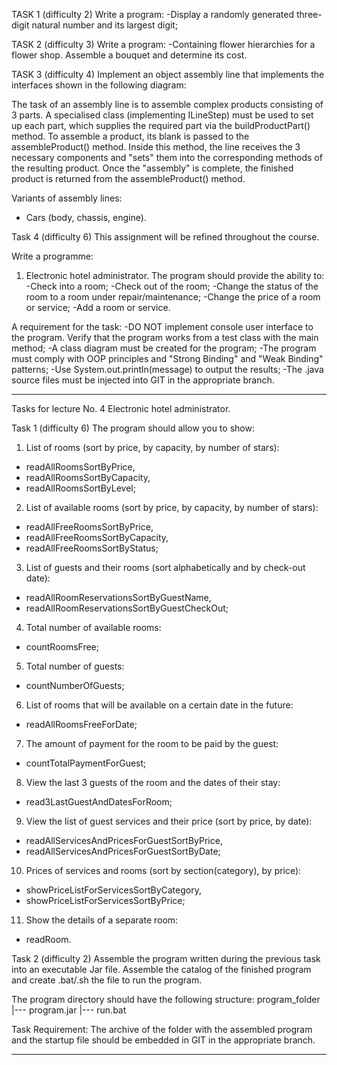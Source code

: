 TASK 1 (difficulty 2)
Write a program:
-Display a randomly generated three-digit natural number and its largest digit;

TASK 2 (difficulty 3)
Write a program:
-Containing flower hierarchies for a flower shop. Assemble a bouquet and determine its cost.


TASK 3 (difficulty 4)
Implement an object assembly line that implements the interfaces shown in the following diagram:

The task of an assembly line is to assemble complex products consisting of 3 parts.
A specialised class (implementing ILineStep) must be used to set up each part,
which supplies the required part via the buildProductPart() method.
To assemble a product, its blank is passed to the assembleProduct() method.
Inside this method, the line receives the 3 necessary components and
"sets" them into the corresponding methods of the resulting product.
Once the "assembly" is complete, the finished product is returned from the assembleProduct() method.

Variants of assembly lines:
- Cars (body, chassis, engine).


Task 4 (difficulty 6)
This assignment will be refined throughout the course.

Write a programme:
1. Electronic hotel administrator.
   The program should provide the ability to:
-Check into a room;
-Check out of the room;
-Change the status of the room to a room under repair/maintenance;
-Change the price of a room or service;
-Add a room or service.

A requirement for the task:
-DO NOT implement console user interface to the program. Verify that the program works from a test class with the main method;
-A class diagram must be created for the program;
-The program must comply with OOP principles and "Strong Binding" and "Weak Binding" patterns;
-Use System.out.println(message) to output the results;
-The .java source files must be injected into GIT in the appropriate branch.

-----------------------------------------------------------------------------

Tasks for lecture No. 4
Electronic hotel administrator.

Task 1 (difficulty 6)
The program should allow you to show:
1. List of rooms (sort by price, by capacity, by number of stars):
- readAllRoomsSortByPrice,
- readAllRoomsSortByCapacity,
- readAllRoomsSortByLevel;
2. List of available rooms (sort by price, by capacity, by number of stars):
- readAllFreeRoomsSortByPrice,
- readAllFreeRoomsSortByCapacity,
- readAllFreeRoomsSortByStatus;
3. List of guests and their rooms (sort alphabetically and by check-out date):
- readAllRoomReservationsSortByGuestName,
- readAllRoomReservationsSortByGuestCheckOut;
4. Total number of available rooms:
- countRoomsFree;
5. Total number of guests:
- countNumberOfGuests;
6. List of rooms that will be available on a certain date in the future:
- readAllRoomsFreeForDate;
7. The amount of payment for the room to be paid by the guest:
- countTotalPaymentForGuest;
8. View the last 3 guests of the room and the dates of their stay:
- read3LastGuestAndDatesForRoom;
9. View the list of guest services and their price (sort by price, by date):
- readAllServicesAndPricesForGuestSortByPrice,
- readAllServicesAndPricesForGuestSortByDate;
10. Prices of services and rooms (sort by section(category), by price):
- showPriceListForServicesSortByCategory,
- showPriceListForServicesSortByPrice;
11. Show the details of a separate room:
- readRoom.

Task 2 (difficulty 2)
Assemble the program written during the previous task into an executable Jar file.
Assemble the catalog of the finished program and create .bat/.sh the file to run the program.

The program directory should have the following structure:
program_folder
|--- program.jar
|--- run.bat

Task Requirement:
The archive of the folder with the assembled program and the startup file should be embedded in GIT in the appropriate branch.

-----------------------------------------------------------------------------

